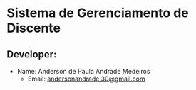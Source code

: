 # Sistema de Gerenciamento de Discente

## Developer:
  - Name: Anderson de Paula Andrade Medeiros
    - Email: andersonandrade.30@gmail.com
